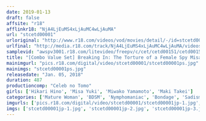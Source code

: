 ```yaml
---
date: 2019-01-13
draft: false
affsite: "r18"
afflinkr18: "NjA4LjEuMS4xLjAuMC4wLjAuMA"
url: "stcetd00001"
urloriginal: "http://www.r18.com/videos/vod/movies/detail/-/id=stcetd00001"
urlfinal: "http://media.r18.com/track/NjA4LjEuMS4xLjAuMC4wLjAuMA/videos/vod/movies/detail/-/id=stcetd00001"
samplevid: "awspv3001.r18.com/litevideo/freepv/c/cet/cetd00151/cetd00151_dmb_w.mp4"
title: "[Combo Value Set] Breaking In: The Torture of a Female Spy Misa Yuki Hikari Hino Maki Takei"
mainimgurl: "pics.r18.com/digital/video/stcetd00001/stcetd00001ps.jpg"
mainimgs: "stcetd00001ps.jpg"
releasedate: "Jan. 05, 2018"
duration: 487
productioncomp: "Celeb no Tomo"
girls: ['Hikari Hino', 'Misa Yuki', 'Miwako Yamamoto', 'Maki Takei']
categories: ['Mature Woman', 'BDSM', 'Nymphomaniac', 'Bondage', 'Sadism', 'Set Items']
imgurls: ['pics.r18.com/digital/video/stcetd00001/stcetd00001jp-1.jpg', 'pics.r18.com/digital/video/stcetd00001/stcetd00001jp-2.jpg', 'pics.r18.com/digital/video/stcetd00001/stcetd00001jp-3.jpg', 'pics.r18.com/digital/video/stcetd00001/stcetd00001jp-4.jpg', 'pics.r18.com/digital/video/stcetd00001/stcetd00001jp-5.jpg', 'pics.r18.com/digital/video/stcetd00001/stcetd00001jp-6.jpg', 'pics.r18.com/digital/video/stcetd00001/stcetd00001jp-7.jpg', 'pics.r18.com/digital/video/stcetd00001/stcetd00001jp-8.jpg', 'pics.r18.com/digital/video/stcetd00001/stcetd00001jp-9.jpg', 'pics.r18.com/digital/video/stcetd00001/stcetd00001jp-10.jpg', 'pics.r18.com/digital/video/stcetd00001/stcetd00001jp-11.jpg', 'pics.r18.com/digital/video/stcetd00001/stcetd00001jp-12.jpg', 'pics.r18.com/digital/video/stcetd00001/stcetd00001jp-13.jpg', 'pics.r18.com/digital/video/stcetd00001/stcetd00001jp-14.jpg', 'pics.r18.com/digital/video/stcetd00001/stcetd00001jp-15.jpg', 'pics.r18.com/digital/video/stcetd00001/stcetd00001jp-16.jpg', 'pics.r18.com/digital/video/stcetd00001/stcetd00001jp-17.jpg', 'pics.r18.com/digital/video/stcetd00001/stcetd00001jp-18.jpg', 'pics.r18.com/digital/video/stcetd00001/stcetd00001jp-19.jpg', 'pics.r18.com/digital/video/stcetd00001/stcetd00001jp-20.jpg']
imgs: ['stcetd00001jp-1.jpg', 'stcetd00001jp-2.jpg', 'stcetd00001jp-3.jpg', 'stcetd00001jp-4.jpg', 'stcetd00001jp-5.jpg', 'stcetd00001jp-6.jpg', 'stcetd00001jp-7.jpg', 'stcetd00001jp-8.jpg', 'stcetd00001jp-9.jpg', 'stcetd00001jp-10.jpg', 'stcetd00001jp-11.jpg', 'stcetd00001jp-12.jpg', 'stcetd00001jp-13.jpg', 'stcetd00001jp-14.jpg', 'stcetd00001jp-15.jpg', 'stcetd00001jp-16.jpg', 'stcetd00001jp-17.jpg', 'stcetd00001jp-18.jpg', 'stcetd00001jp-19.jpg', 'stcetd00001jp-20.jpg']
---
```

